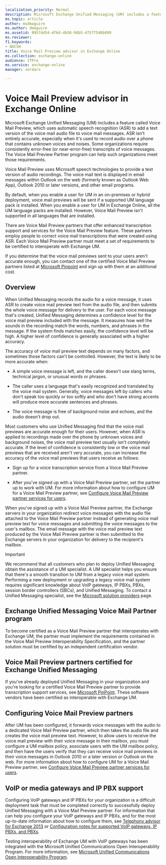 ```yaml
---
localization_priority: Normal
description: Microsoft Exchange Unified Messaging (UM) includes a feature called Voice Mail Preview, which uses automatic speech recognition (ASR) to add a text version of the voice mail audio file to voice mail messages. ASR isn't entirely accurate, especially when it's used to record audio over a phone that contains unknown voices and noises. Some organizations require consistently error-free (or near-error-free) transcripts of voice messages. The Voice Mail Preview Partner program can help such organizations meet those requirements.
ms.topic: article
author: msdmaguire
ms.author: dmaguire
ms.assetid: 0957dd54-df6d-4b50-9db5-4757f548b899
ms.reviewer: 
f1.keywords:
- NOCSH
title: Voice Mail Preview advisor in Exchange Online
ms.collection: exchange-online
audience: ITPro
ms.service: exchange-online
manager: serdars

---
```


# Voice Mail Preview advisor in Exchange Online

Microsoft Exchange Unified Messaging (UM) includes a feature called Voice Mail Preview, which uses automatic speech recognition (ASR) to add a text version of the voice mail audio file to voice mail messages. ASR isn't entirely accurate, especially when it's used to record audio over a phone that contains unknown voices and noises. Some organizations require consistently error-free (or near-error-free) transcripts of voice messages. The Voice Mail Preview Partner program can help such organizations meet those requirements.

Voice Mail Preview uses Microsoft speech technologies to provide a text version of audio recordings. The voice mail text is displayed in email messages within Outlook on the web (formerly known as Outlook Web App), Outlook 2010 or later versions, and other email programs.

By default, when you enable a user for UM in an on-premises or hybrid deployment, voice mail previews will be sent if a supported UM language pack is installed. When you enable a user for UM in Exchange Online, all the UM language packs are installed. However, Voice Mail Preview isn't supported in all languages that are installed.

There are Voice Mail Preview partners that offer enhanced transcription support and services for the Voice Mail Preview feature. These partners employ people to correct voice mail transcriptions that were created using ASR. Each Voice Mail Preview partner must meet a set of requirements to be certified to interoperate with Exchange UM.

If you determine that the voice mail previews sent to your users aren't accurate enough, you can contact one of the certified Voice Mail Preview partners listed at [Microsoft Pinpoint](https://go.microsoft.com/fwlink/p/?LinkId=281966) and sign up with them at an additional cost.

## Overview

When Unified Messaging records the audio for a voice message, it uses ASR to create voice mail preview text from the audio file, and then submits the whole voice message for delivery to the user. For each voice message that's created, Unified Messaging determines a confidence level for the voice mail preview included with the message. It measures how well the sounds in the recording match the words, numbers, and phrases in the message. If the system finds matches easily, the confidence level will be high. A higher level of confidence is generally associated with a higher accuracy.

The accuracy of voice mail preview text depends on many factors, and sometimes those factors can't be controlled. However, the text is likely to be more accurate when:

- A simple voice message is left, and the caller doesn't use slang terms, technical jargon, or unusual words or phrases.

- The caller uses a language that's easily recognized and translated by the voice mail system. Generally, voice messages left by callers who don't speak too quickly or too softly and who don't have strong accents will produce more accurate sentences and phrases.

- The voice message is free of background noise and echoes, and the audio doesn't drop out.

Most customers who use Unified Messaging find that the voice mail previews are accurate enough for their users. However, when ASR is applied to recordings made over the phone by unknown voices and background noises, the voice mail preview text usually isn't completely accurate. If the level of confidence is consistently low or the voice mail previews that are received aren't very accurate, you can increase the accuracy of the voice mail previews that users receive as follows:

- Sign up for a voice transcription service from a Voice Mail Preview partner.

- After you've signed up with a Voice Mail Preview partner, set the partner up to work with UM. For more information about how to configure UM for a Voice Mail Preview partner, see [Configure Voice Mail Preview partner services for users](configure-voice-mail-preview-partner-services.md).

When you've signed up with a Voice Mail Preview partner, the Exchange servers in your organization redirect voice messages with the audio file attached to the Voice Mail Preview partner instead of generating voice mail preview text for voice messages and submitting the voice messages to the user's mailbox. The email message with the voice mail preview text produced by the Voice Mail Preview partner is then submitted to the Exchange servers in your organization for delivery to the recipient's mailbox.

> [!IMPORTANT]
> We recommend that all customers who plan to deploy Unified Messaging obtain the assistance of a UM specialist. A UM specialist helps you ensure that there's a smooth transition to UM from a legacy voice mail system. Performing a new deployment or upgrading a legacy voice mail system requires significant knowledge about VoIP gateways, IP PBXs, PBXs, session border controllers (SBCs), and Unified Messaging. To contact a Unified Messaging specialist, see the [Microsoft solution providers](https://www.microsoft.com/solution-providers/) page.

## Exchange Unified Messaging Voice Mail Partner program

To become certified as a Voice Mail Preview partner that interoperates with Exchange UM, the partner must implement the requirements contained in the Voice Mail Preview Interoperability Specification, and the partner solution must be certified by an independent certification vendor.

## Voice Mail Preview partners certified for Exchange Unified Messaging

If you've already deployed Unified Messaging in your organization and you're looking for a certified Voice Mail Preview partner to provide transcription support services, see [Microsoft PinPoint](https://go.microsoft.com/fwlink/p/?LinkId=281966). These software vendors have been certified as interoperable with Exchange UM.

## Configuring Voice Mail Preview partners

After UM has been configured, it forwards voice messages with the audio to a dedicated Voice Mail Preview partner, which then takes the audio file and creates the voice mail preview text. However, to allow users to receive the voice mail preview with their voice message in their mailbox, you must configure a UM mailbox policy, associate users with the UM mailbox policy, and then have the users verify that they can receive voice mail previews in their voice messages in Outlook 2010 or a later version or Outlook on the web. For more information about how to configure UM for a Voice Mail Preview partner, see [Configure Voice Mail Preview partner services for users](configure-voice-mail-preview-partner-services.md).

## VoIP or media gateways and IP PBX support

Configuring VoIP gateways and IP PBXs for your organization is a difficult deployment task that must be completed correctly to successfully deploy Unified Messaging with a Voice Mail Preview partner. For information that can help you configure your VoIP gateways and IP PBXs, and for the most up-to-date information about how to configure them, see [Telephony advisor for Exchange 2013](../../voice-mail-unified-messaging/telephone-system-integration-with-um/telephony-advisor-for-exchange-2013.md) or [Configuration notes for supported VoIP gateways, IP PBXs, and PBXs](../../voice-mail-unified-messaging/telephone-system-integration-with-um/configuration-notes-for-voip-gateways.md).

Testing interoperability of Exchange UM with VoIP gateways has been integrated with the Microsoft Unified Communications Open Interoperability Program. For more information, see [Microsoft Unified Communications Open Interoperability Program](https://docs.microsoft.com/SkypeForBusiness/lync-cert/qualified-lync-apps).
